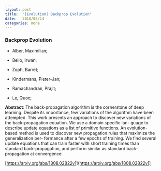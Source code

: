 ```yaml
---
layout: post
title:  "[Evolution] Backprop Evolution"
date:   2018/08/14
categories: none
---
```




### Backprop Evolution



* Alber, Maximilian; 

* Bello, Irwan; 

* Zoph, Barret; 

* Kindermans, Pieter-Jan; 

* Ramachandran, Prajit; 

* Le, Quoc; 





**Abstract**:  The back-propagation algorithm is the cornerstone of deep learning. Despite its importance, few variations of the algorithm have been attempted. This work presents an approach to discover new variations of the back-propagation equation. We use a domain specific lan- guage to describe update equations as a list of primitive functions. An evolution-based method is used to discover new propagation rules that maximize the generalization per- formance after a few epochs of training. We find several update equations that can train faster with short training times than standard back-propagation, and perform similar as standard back-propagation at convergence. 



 [https://arxiv.org/abs/1808.02822v1](https://arxiv.org/abs/1808.02822v1) 

